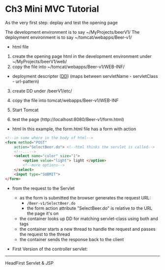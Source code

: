 # Ch3 Mini MVC Tutorial
As the very first step:
deplay and test the opening page

The development environment is to say
    ~/MyProjects/beerV1/
The deployment environment is to say 
    ~/tomcat/webapps/Beer-v1/

* html file
1. create the opening page html in the development environment
    under ~/MyProjects/beerV1/web/
2. copy the file into
    ~/tomcat/webapps/Beer-v1/WEB-INF/

* deployment descripter ([DD](web.xml))
    (maps between servletName - servletClass - url-pattern)
3. create DD under /beerV1/etc/
4. copy the file into tomcat/webapps/Beer-v1/WEB-INF

5. Start Tomcat
6. test the page (http://localhost:8080/Beer-v1/form.html)


* html
In this example, the form.html file has a form with action
```html
<!--in some where in the body of html-->
<form method="POST"
    action="SelectBeer.do"> <!--html thinks the servlet is called-->
    <!--...-->
    <select name="color" size="1">
        <option value="light"> light </option>
        <!--more options-->
    </select>
    <input type="SUBMIT">
</form>
```

* from the request to the Servlet 
    * as the form is submitted the browser generates the request URL:
        * `/Beer-v1/SelectBeer.do` 
        * the form action attribute "SelectBeer.do" is relative to the URL the page it's on
    * the container looks up DD for matching servlet-class using both <servlet> and <servlet-name> tags
    * the container starts a new thread to handle the request
        and passes the request to the thread
    * the container sends the response back to the client

* First Version of the controller servlet:

----
HeadFirst Servlet & JSP
